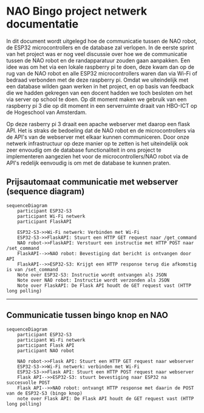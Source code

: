 # NAO Bingo project netwerk documentatie

In dit document wordt uitgelegd hoe de communicatie tussen de NAO robot, de ESP32 microcontrollers en de database zal verlopen. In de eerste sprint van het project was er nog veel discussie over hoe we de communicatie tussen de NAO robot en de randapparatuur zouden gaan aanpakken. Een idee was om het via een lokale raspberry pi te doen, deze kwam dan op de rug van de NAO robot en alle ESP32 microcontrollers waren dan via Wi-Fi of bedraad verbonden met de deze raspberry pi. Omdat we uiteindelijk met een database wilden gaan werken in het project, en op basis van feedback die we hadden gekregen van een docent hadden we toch besloten om het via server op school te doen. Op dit moment maken we gebruik van een raspberry pi 3 die op dit moment in een serverruimte draait van HBO-ICT op de Hogeschool van Amsterdam. 

Op deze rasberry pi 3 draait een apache webserver met daarop een flask API. Het is straks de bedoeling dat de NAO robot en de microcontrollers via de API's van de webserver met elkaar kunnen communiceren. Door onze netwerk infrastructuur op deze manier op te zetten is het uiteindelijk ook zeer envoudig om de database functionaliteit in ons project te implementeren aangezien het voor de microcontrollers/NAO robot via de API's redelijk eenvoudig is om met de database te kunnen praten.

## Prijsautomaat communicatie met webserver (sequence diagram)

```mermaid
sequenceDiagram
    participant ESP32-S3
    participant Wi-Fi netwerk
    participant FlaskAPI

    ESP32-S3->>Wi-Fi netwerk: Verbinden met Wi-Fi
    ESP32-S3->>FlaskAPI: Stuurt een HTTP GET request naar /get_command
    NAO robot->>FlaskAPI: Verstuurt een instructie met HTTP POST naar /set_command
    FlaskAPI-->>NAO robot: Bevestiging dat bericht is ontvangen door API
    FlaskAPI-->>ESP32-S3: Krijgt een HTTP response terug die afkomstig is van /set_command
    Note over ESP32-S3: Instructie wordt ontvangen als JSON
    Note over NAO robot: Instructie wordt verzonden als JSON
    Note over FlaskAPI: De Flask API houdt de GET request vast (HTTP long polling)
```
---

## Communicatie tussen bingo knop en NAO

```mermaid
sequenceDiagram
    participant ESP32-S3
    participant Wi-Fi netwerk
    participant Flask API
    participant NAO robot

    NAO robot->>Flask API: Stuurt een HTTP GET request naar webserver
    ESP32-S3->>Wi-Fi netwerk: verbinden met Wi-Fi
    ESP32-S3->>Flask API: Stuurt een HTTP POST request naar webserver
    Flask API-->>ESP32-S3: stuurt bevestiging naar ESP32 na succesvolle POST
    Flask API-->>NAO robot: ontvangt HTTP response met daarin de POST van de ESP32-S3 (bingo knop) 
    note over Flask API: De Flask API houdt de GET request vast (HTTP long polling)


